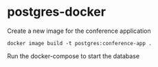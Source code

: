# postgres-docker

Create a new image for the conference application

```
docker image build -t postgres:conference-app .
```

Run the docker-compose to start the database


